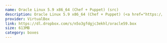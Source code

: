 ```yaml
---
name: Oracle Linux 5.9 x86_64 (Chef + Puppet) (src)
description: Oracle Linux 5.9 x86_64 (Chef + Puppet) (<a href="https://github.com/terrywang/vagrantboxes/blob/master/oracle59.md">src</a>)
provider: VirtualBox
link: https://dl.dropbox.com/s/n5o3gfdgjc3ekhl/oracle59.box
size: 613MB
category: boxes
---
```

